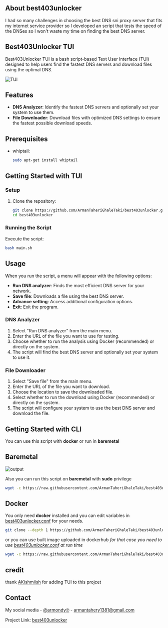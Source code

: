 <!-- ABOUT THE PROJECT -->

## About best403unlocker

I had so many challenges in choosing the best DNS sni proxy server that fits my internet service provider so I developed an script that tests the speed of the DNSes so I won't waste my time on finding the best DNS server.



<!-- GETTING STARTED -->

## Best403Unlocker TUI

Best403Unlocker TUI is a bash script-based Text User Interface (TUI) designed to help users find the fastest DNS servers and download files using the optimal DNS.

![TUI](https://github.com/Kishmiish/best403unlocker/assets/65231756/4bb9778f-8c52-44b4-9128-928eda29594f)

## Features

- **DNS Analyzer**: Identify the fastest DNS servers and optionally set your system to use them.
- **File Downloader**: Download files with optimized DNS settings to ensure the fastest possible download speeds.

## Prerequisites

- whiptail:
    ```bash
    sudo apt-get install whiptail
    ```

## Getting Started with TUI

### Setup

1. Clone the repository:
   ```bash
   git clone https://github.com/ArmanTaheriGhaleTaki/best403unlocker.git
   cd best403unlocker
   ```

### Running the Script

Execute the script:
```bash
bash main.sh
```

## Usage

When you run the script, a menu will appear with the following options:

- **Run DNS analyzer**: Finds the most efficient DNS server for your network.
- **Save file**: Downloads a file using the best DNS server.
- **Advance setting**: Access additional configuration options.
- **Exit**: Exit the program.



### DNS Analyzer

1. Select "Run DNS analyzer" from the main menu.
2. Enter the URL of the file you want to use for testing.
3. Choose whether to run the analysis using Docker (recommended) or directly on the system.
4. The script will find the best DNS server and optionally set your system to use it.

### File Downloader

1. Select "Save file" from the main menu.
2. Enter the URL of the file you want to download.
3. Choose the location to save the downloaded file.
4. Select whether to run the download using Docker (recommended) or directly on the system.
5. The script will configure your system to use the best DNS server and download the file.

## Getting Started with CLI

You can use this script with **docker** or run in **baremetal**

## Baremetal
![output](https://github.com/ArmanTaheriGhaleTaki/speed-test-dns/assets/88885103/d83c954e-5f3c-434e-ae4b-f119d69a4220)

Also you can run this script on **baremetal** with **sudo** privilege
```sh
wget -c https://raw.githubusercontent.com/ArmanTaheriGhaleTaki/best403unlocker/main/bash.sh && sudo bash bash.sh
```

## Docker

You only need **docker** installed and you can edit variables in [best403unlocker.conf](https://github.com/ArmanTaheriGhaleTaki/best403unlocker/blob/main/best403unlocker.conf) for your needs.

```sh
git clone --depth 1 https://github.com/ArmanTaheriGhaleTaki/best403unlocker/ && cd best403unlocker && docker build -t best403unlocker . && docker run --env-file best403unlocker.conf best403unlocker
```

or you can use built image uploaded in dockerhub
 _for that case you need to use [best403unlocker.conf](https://github.com/ArmanTaheriGhaleTaki/best403unlocker/blob/main/best403unlocker.conf) at run time_

```sh
wget -c https://raw.githubusercontent.com/ArmanTaheriGhaleTaki/best403unlocker/main/best403unlocker.conf && docker run --env-file best403unlocker.conf armantaherighaletaki/best403unlocker
```


## credit
thank [AKishmiish](https://github.com/Kishmiish) for adding TUI to this projcet
## Contact

My social media - [@armondy🙄](https://twitter.com/taherighaletaki) - armantahery1381@gmail.com

Project Link: [best403unlocker](https://github.com/ArmanTaheriGhaleTaki/best403unlocker)
